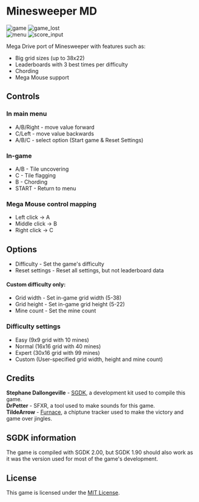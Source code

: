 # Minesweeper MD

![game](https://github.com/Nightwolf-47/Minesweeper-MD/assets/72660447/e3f6b7b9-c768-4f8a-8315-a5012a723cee)
![game_lost](https://github.com/Nightwolf-47/Minesweeper-MD/assets/72660447/94838e92-c80a-4c90-b389-1438d2487fe1)  
![menu](https://github.com/Nightwolf-47/Minesweeper-MD/assets/72660447/749c4c59-5a54-4769-9921-df9347378e3a)
![score_input](https://github.com/Nightwolf-47/Minesweeper-MD/assets/72660447/5da76400-d647-4a10-aa47-4b57b5362680)


Mega Drive port of Minesweeper with features such as: 
- Big grid sizes (up to 38x22)  
- Leaderboards with 3 best times per difficulty  
- Chording
- Mega Mouse support  

## Controls

### In main menu
- A/B/Right - move value forward
- C/Left - move value backwards
- A/B/C - select option (Start game & Reset Settings)
### In-game
- A/B - Tile uncovering  
- C - Tile flagging  
- B - Chording  
- START - Return to menu
### Mega Mouse control mapping
- Left click -> A
- Middle click -> B
- Right click -> C  

## Options
- Difficulty - Set the game's difficulty
- Reset settings - Reset all settings, but not leaderboard data  
#### Custom difficulty only:
- Grid width - Set in-game grid width (5-38)  
- Grid height - Set in-game grid height (5-22)  
- Mine count - Set the mine count  

### Difficulty settings
- Easy (9x9 grid with 10 mines)  
- Normal (16x16 grid with 40 mines)  
- Expert (30x16 grid with 99 mines)  
- Custom (User-specified grid width, height and mine count)  

## Credits  
**Stephane Dallongeville** - [SGDK](https://github.com/Stephane-D/sgdk), a development kit used to compile this game.  
**DrPetter** - SFXR, a tool used to make sounds for this game.  
**TildeArrow** - [Furnace](https://github.com/tildearrow/furnace), a chiptune tracker used to make the victory and game over jingles.  

## SGDK information
The game is compiled with SGDK 2.00, but SGDK 1.90 should also work as it was the version used for most of the game's development.  

## License
This game is licensed under the [MIT License](https://github.com/Nightwolf-47/Minesweeper-MD/blob/main/LICENSE).  
